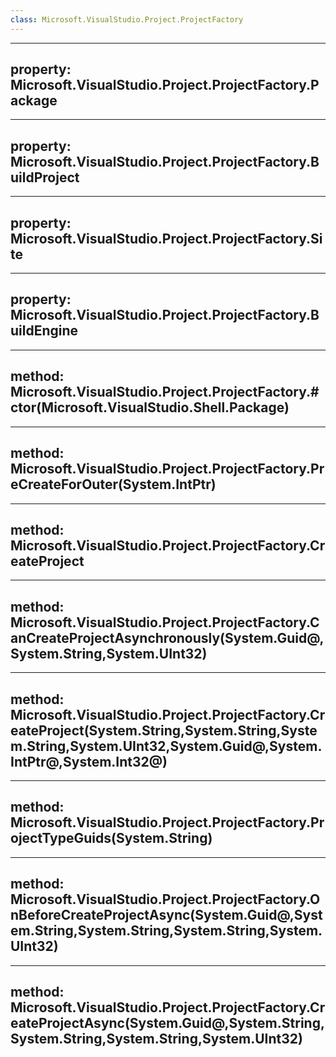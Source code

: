 ```yaml
---
class: Microsoft.VisualStudio.Project.ProjectFactory
---
```


---
property: Microsoft.VisualStudio.Project.ProjectFactory.Package
---

---
property: Microsoft.VisualStudio.Project.ProjectFactory.BuildProject
---

---
property: Microsoft.VisualStudio.Project.ProjectFactory.Site
---

---
property: Microsoft.VisualStudio.Project.ProjectFactory.BuildEngine
---

---
method: Microsoft.VisualStudio.Project.ProjectFactory.#ctor(Microsoft.VisualStudio.Shell.Package)
---

---
method: Microsoft.VisualStudio.Project.ProjectFactory.PreCreateForOuter(System.IntPtr)
---

---
method: Microsoft.VisualStudio.Project.ProjectFactory.CreateProject
---

---
method: Microsoft.VisualStudio.Project.ProjectFactory.CanCreateProjectAsynchronously(System.Guid@,System.String,System.UInt32)
---

---
method: Microsoft.VisualStudio.Project.ProjectFactory.CreateProject(System.String,System.String,System.String,System.UInt32,System.Guid@,System.IntPtr@,System.Int32@)
---

---
method: Microsoft.VisualStudio.Project.ProjectFactory.ProjectTypeGuids(System.String)
---

---
method: Microsoft.VisualStudio.Project.ProjectFactory.OnBeforeCreateProjectAsync(System.Guid@,System.String,System.String,System.String,System.UInt32)
---

---
method: Microsoft.VisualStudio.Project.ProjectFactory.CreateProjectAsync(System.Guid@,System.String,System.String,System.String,System.UInt32)
---

